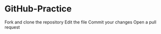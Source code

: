 # GitHub-Practice
Fork and clone the repository
Edit the file
Commit your changes
Open a pull request
